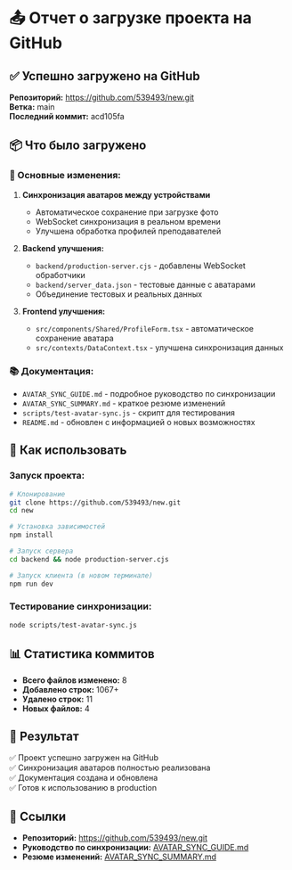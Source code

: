 # 📤 Отчет о загрузке проекта на GitHub

## ✅ Успешно загружено на GitHub

**Репозиторий:** https://github.com/539493/new.git  
**Ветка:** main  
**Последний коммит:** acd105fa

## 📦 Что было загружено

### 🔧 Основные изменения:
1. **Синхронизация аватаров между устройствами**
   - Автоматическое сохранение при загрузке фото
   - WebSocket синхронизация в реальном времени
   - Улучшена обработка профилей преподавателей

2. **Backend улучшения:**
   - `backend/production-server.cjs` - добавлены WebSocket обработчики
   - `backend/server_data.json` - тестовые данные с аватарами
   - Объединение тестовых и реальных данных

3. **Frontend улучшения:**
   - `src/components/Shared/ProfileForm.tsx` - автоматическое сохранение аватара
   - `src/contexts/DataContext.tsx` - улучшена синхронизация данных

### 📚 Документация:
- `AVATAR_SYNC_GUIDE.md` - подробное руководство по синхронизации
- `AVATAR_SYNC_SUMMARY.md` - краткое резюме изменений
- `scripts/test-avatar-sync.js` - скрипт для тестирования
- `README.md` - обновлен с информацией о новых возможностях

## 🚀 Как использовать

### Запуск проекта:
```bash
# Клонирование
git clone https://github.com/539493/new.git
cd new

# Установка зависимостей
npm install

# Запуск сервера
cd backend && node production-server.cjs

# Запуск клиента (в новом терминале)
npm run dev
```

### Тестирование синхронизации:
```bash
node scripts/test-avatar-sync.js
```

## 📊 Статистика коммитов

- **Всего файлов изменено:** 8
- **Добавлено строк:** 1067+
- **Удалено строк:** 11
- **Новых файлов:** 4

## 🎯 Результат

✅ Проект успешно загружен на GitHub  
✅ Синхронизация аватаров полностью реализована  
✅ Документация создана и обновлена  
✅ Готов к использованию в production  

## 🔗 Ссылки

- **Репозиторий:** https://github.com/539493/new.git
- **Руководство по синхронизации:** [AVATAR_SYNC_GUIDE.md](./AVATAR_SYNC_GUIDE.md)
- **Резюме изменений:** [AVATAR_SYNC_SUMMARY.md](./AVATAR_SYNC_SUMMARY.md)
